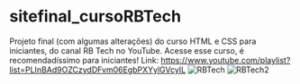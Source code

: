 # sitefinal_cursoRBTech
Projeto final (com algumas alterações) do curso HTML e CSS para iniciantes, do canal RB Tech no YouTube.
Acesse esse curso, é recomendadíssimo para iniciantes! Link: https://www.youtube.com/playlist?list=PLInBAd9OZCzydDFvm06EgbPXYylGVcyIL
![RBTech](https://user-images.githubusercontent.com/64974151/116249391-275d3780-a743-11eb-8b0b-41bf7f82d94b.png)
![RBTech2](https://user-images.githubusercontent.com/64974151/116249408-2d531880-a743-11eb-832a-a13a7771fc03.png)
